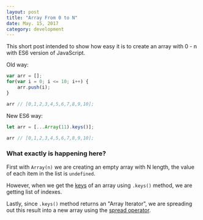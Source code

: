 ```yaml
---
layout: post
title: "Array From 0 to N"
date: May. 15, 2017
category: development
---
```


This short post intended to show how easy it is to create an array with 0 - n with ES6 version of JavaScript.

Old way:

```js
var arr = [];
for(var i = 0; i <= 10; i++) {
	arr.push(i);
}

arr // [0,1,2,3,4,5,6,7,8,9,10];
```

New ES6 way:

```js
let arr = [...Array(11).keys()];

arr // [0,1,2,3,4,5,6,7,8,9,10];
```

### What exactly is happening here?

First with `Array(n)` we are creating an empty array with N length, the value of each item in the list is `undefined`.

However, when we get the [keys](https://developer.mozilla.org/en-US/docs/Web/JavaScript/Reference/Global_Objects/Array/keys) of an array using `.keys()` method, we are getting list of indexes.

Lastly, since `.keys()` method returns an "Array Iterator", we are spreading out this result into a new array using the [spread operator](https://developer.mozilla.org/en-US/docs/Web/JavaScript/Reference/Operators/Spread_operator).

